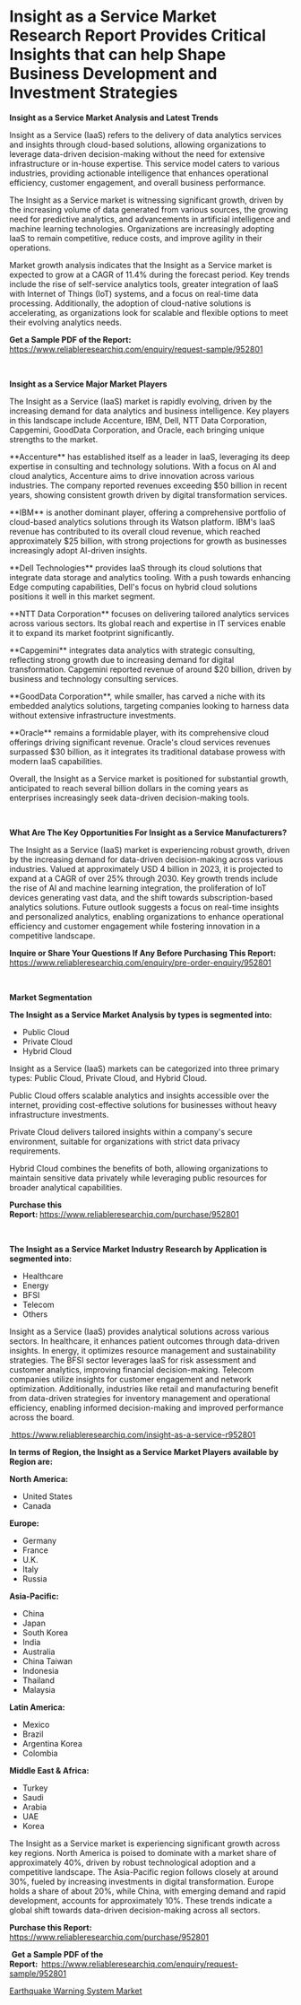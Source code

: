 <p><h1>Insight as a Service Market Research Report Provides Critical Insights that can help Shape Business Development and Investment Strategies</h1></p><p><strong>Insight as a Service Market Analysis and Latest Trends</strong></p>
<p><p>Insight as a Service (IaaS) refers to the delivery of data analytics services and insights through cloud-based solutions, allowing organizations to leverage data-driven decision-making without the need for extensive infrastructure or in-house expertise. This service model caters to various industries, providing actionable intelligence that enhances operational efficiency, customer engagement, and overall business performance.</p><p>The Insight as a Service market is witnessing significant growth, driven by the increasing volume of data generated from various sources, the growing need for predictive analytics, and advancements in artificial intelligence and machine learning technologies. Organizations are increasingly adopting IaaS to remain competitive, reduce costs, and improve agility in their operations. </p><p>Market growth analysis indicates that the Insight as a Service market is expected to grow at a CAGR of 11.4% during the forecast period. Key trends include the rise of self-service analytics tools, greater integration of IaaS with Internet of Things (IoT) systems, and a focus on real-time data processing. Additionally, the adoption of cloud-native solutions is accelerating, as organizations look for scalable and flexible options to meet their evolving analytics needs.</p></p>
<p><strong>Get a Sample PDF of the Report:&nbsp;</strong> <a href="https://www.reliableresearchiq.com/enquiry/request-sample/952801?utm_campaign=2282&utm_medium=2&utm_source=Github&utm_content=ia&utm_term=07032025&utm_id=insight-as-a-service">https://www.reliableresearchiq.com/enquiry/request-sample/952801</a></p>
<p>&nbsp;</p>
<p><strong>Insight as a Service Major Market Players</strong></p>
<p><p>The Insight as a Service (IaaS) market is rapidly evolving, driven by the increasing demand for data analytics and business intelligence. Key players in this landscape include Accenture, IBM, Dell, NTT Data Corporation, Capgemini, GoodData Corporation, and Oracle, each bringing unique strengths to the market.</p><p>**Accenture** has established itself as a leader in IaaS, leveraging its deep expertise in consulting and technology solutions. With a focus on AI and cloud analytics, Accenture aims to drive innovation across various industries. The company reported revenues exceeding $50 billion in recent years, showing consistent growth driven by digital transformation services.</p><p>**IBM** is another dominant player, offering a comprehensive portfolio of cloud-based analytics solutions through its Watson platform. IBM's IaaS revenue has contributed to its overall cloud revenue, which reached approximately $25 billion, with strong projections for growth as businesses increasingly adopt AI-driven insights.</p><p>**Dell Technologies** provides IaaS through its cloud solutions that integrate data storage and analytics tooling. With a push towards enhancing Edge computing capabilities, Dell's focus on hybrid cloud solutions positions it well in this market segment.</p><p>**NTT Data Corporation** focuses on delivering tailored analytics services across various sectors. Its global reach and expertise in IT services enable it to expand its market footprint significantly.</p><p>**Capgemini** integrates data analytics with strategic consulting, reflecting strong growth due to increasing demand for digital transformation. Capgemini reported revenue of around $20 billion, driven by business and technology consulting services.</p><p>**GoodData Corporation**, while smaller, has carved a niche with its embedded analytics solutions, targeting companies looking to harness data without extensive infrastructure investments.</p><p>**Oracle** remains a formidable player, with its comprehensive cloud offerings driving significant revenue. Oracle's cloud services revenues surpassed $30 billion, as it integrates its traditional database prowess with modern IaaS capabilities.</p><p>Overall, the Insight as a Service market is positioned for substantial growth, anticipated to reach several billion dollars in the coming years as enterprises increasingly seek data-driven decision-making tools.</p></p>
<p>&nbsp;</p>
<p><strong>What Are The Key Opportunities For Insight as a Service Manufacturers?</strong></p>
<p><p>The Insight as a Service (IaaS) market is experiencing robust growth, driven by the increasing demand for data-driven decision-making across various industries. Valued at approximately USD 4 billion in 2023, it is projected to expand at a CAGR of over 25% through 2030. Key growth trends include the rise of AI and machine learning integration, the proliferation of IoT devices generating vast data, and the shift towards subscription-based analytics solutions. Future outlook suggests a focus on real-time insights and personalized analytics, enabling organizations to enhance operational efficiency and customer engagement while fostering innovation in a competitive landscape.</p></p>
<p><strong>Inquire or Share Your Questions If Any Before Purchasing This Report:</strong> <a href="https://www.reliableresearchiq.com/enquiry/pre-order-enquiry/952801?utm_campaign=2282&utm_medium=2&utm_source=Github&utm_content=ia&utm_term=07032025&utm_id=insight-as-a-service">https://www.reliableresearchiq.com/enquiry/pre-order-enquiry/952801</a></p>
<p>&nbsp;</p>
<p><strong>Market Segmentation</strong></p>
<p><strong>The Insight as a Service Market Analysis by types is segmented into:</strong></p>
<p><ul><li>Public Cloud</li><li>Private Cloud</li><li>Hybrid Cloud</li></ul></p>
<p><p>Insight as a Service (IaaS) markets can be categorized into three primary types: Public Cloud, Private Cloud, and Hybrid Cloud. </p><p>Public Cloud offers scalable analytics and insights accessible over the internet, providing cost-effective solutions for businesses without heavy infrastructure investments. </p><p>Private Cloud delivers tailored insights within a company's secure environment, suitable for organizations with strict data privacy requirements. </p><p>Hybrid Cloud combines the benefits of both, allowing organizations to maintain sensitive data privately while leveraging public resources for broader analytical capabilities.</p></p>
<p><strong>Purchase this Report:&nbsp;</strong><a href="https://www.reliableresearchiq.com/purchase/952801?utm_campaign=2282&utm_medium=2&utm_source=Github&utm_content=ia&utm_term=07032025&utm_id=insight-as-a-service">https://www.reliableresearchiq.com/purchase/952801</a></p>
<p>&nbsp;</p>
<p><strong>The Insight as a Service Market Industry Research by Application is segmented into:</strong></p>
<p><ul><li>Healthcare</li><li>Energy</li><li>BFSI</li><li>Telecom</li><li>Others</li></ul></p>
<p><p>Insight as a Service (IaaS) provides analytical solutions across various sectors. In healthcare, it enhances patient outcomes through data-driven insights. In energy, it optimizes resource management and sustainability strategies. The BFSI sector leverages IaaS for risk assessment and customer analytics, improving financial decision-making. Telecom companies utilize insights for customer engagement and network optimization. Additionally, industries like retail and manufacturing benefit from data-driven strategies for inventory management and operational efficiency, enabling informed decision-making and improved performance across the board.</p></p>
<p><a href="https://www.reliableresearchiq.com/insight-as-a-service-r952801?utm_campaign=2282&utm_medium=2&utm_source=Github&utm_content=ia&utm_term=07032025&utm_id=insight-as-a-service">&nbsp;https://www.reliableresearchiq.com/insight-as-a-service-r952801</a></p>
<p><strong>In terms of Region, the Insight as a Service Market Players available by Region are:</strong></p>
<p>
    <p> <strong> North America: </strong>
        <ul>
            <li>United States</li>
            <li>Canada</li>
        </ul>
        </p> 
    <p> <strong> Europe: </strong>
        <ul>
            <li>Germany</li>
            <li>France</li>
            <li>U.K.</li>
            <li>Italy</li>
            <li>Russia</li>
        </ul>
        </p> 
    <p> <strong> Asia-Pacific: </strong>
        <ul>
            <li>China</li>
            <li>Japan</li>
            <li>South Korea</li>
            <li>India</li>
            <li>Australia</li>
            <li>China Taiwan</li>
            <li>Indonesia</li>
            <li>Thailand</li>
            <li>Malaysia</li>
        </ul>
        </p> 
    <p> <strong> Latin America: </strong>
        <ul>
            <li>Mexico</li>
            <li>Brazil</li>
            <li>Argentina Korea</li>
            <li>Colombia</li>
        </ul>
        </p> 
    <p> <strong> Middle East & Africa: </strong>
        <ul>
            <li>Turkey</li>
            <li>Saudi</li>
            <li>Arabia</li>
            <li>UAE</li>
            <li>Korea</li>
        </ul>
    </p>
    </p>
<p><p>The Insight as a Service market is experiencing significant growth across key regions. North America is poised to dominate with a market share of approximately 40%, driven by robust technological adoption and a competitive landscape. The Asia-Pacific region follows closely at around 30%, fueled by increasing investments in digital transformation. Europe holds a share of about 20%, while China, with emerging demand and rapid development, accounts for approximately 10%. These trends indicate a global shift towards data-driven decision-making across all sectors.</p></p>
<p><strong>Purchase this Report: </strong><a href="https://www.reliableresearchiq.com/purchase/952801?utm_campaign=2282&utm_medium=2&utm_source=Github&utm_content=ia&utm_term=07032025&utm_id=insight-as-a-service">https://www.reliableresearchiq.com/purchase/952801</a></p>
<p>&nbsp;<strong>Get a Sample PDF of the Report:&nbsp;&nbsp;</strong><a href="https://www.reliableresearchiq.com/enquiry/request-sample/952801?utm_campaign=2282&utm_medium=2&utm_source=Github&utm_content=ia&utm_term=07032025&utm_id=insight-as-a-service">https://www.reliableresearchiq.com/enquiry/request-sample/952801</a></p>
<p><strong></strong></p>
<p><p><a href="https://github.com/angelajermaine/Market-Research-Report-List-6/blob/main/earthquake-warning-system-market.md?utm_campaign=2282&utm_medium=2&utm_source=Github&utm_content=ia&utm_term=07032025&utm_id=insight-as-a-service">Earthquake Warning System Market</a></p></p>